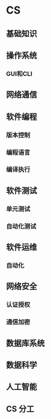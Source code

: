 # CS

## 基础知识

## 操作系统
### GUI和CLI

## 网络通信

## 软件编程
### 版本控制
### 编程语言
### 编译执行

## 软件测试
### 单元测试
### 自动化测试

## 软件运维
### 自动化

## 网络安全
### 认证授权
### 通信加密

## 数据库系统

## 数据科学

## 人工智能

## CS 分工